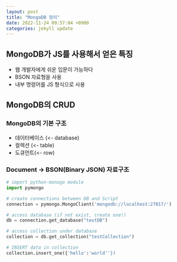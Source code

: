 ```yaml
---
layout: post
title: "MongoDB 정리"
date: 2022-11-24 09:57:04 +0900
categories: jekyll update
---
```


## MongoDB가 JS를 사용해서 얻은 특징

- 웹 개발자에게 쉬운 입문이 가능하다
- BSON 자료형을 사용
- 내부 명령어를 JS 형식으로 사용

## MongoDB의 CRUD

### MongoDB의 기본 구조

- 데이터베이스 (<- database)
- 컬렉션 (<- table)
- 도큐먼트(<- row)

### Document -> BSON(Binary JSON) 자료구조

```python
# import python-monogo module
import pymongo

# create connections between DB and Script
connection = pymongo.MongoClient('mongodb://localhost:27017/')

# access database (if not exist, create one!)
db = connection.get_database("testDB")

# access collection under database
collection = db.get_collection("testCollection")

# INSERT data in collection
collection.insert_one({'hello':'world''})
```
